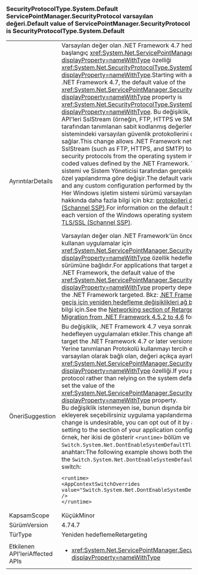### <a name="default-value-of-servicepointmanagersecurityprotocol-is-securityprotocoltypesystemdefault"></a><span data-ttu-id="e2efc-101">SecurityProtocolType.System.Default ServicePointManager.SecurityProtocol varsayılan değeri.</span><span class="sxs-lookup"><span data-stu-id="e2efc-101">Default value of ServicePointManager.SecurityProtocol is SecurityProtocolType.System.Default</span></span>

|   |   |
|---|---|
|<span data-ttu-id="e2efc-102">Ayrıntılar</span><span class="sxs-lookup"><span data-stu-id="e2efc-102">Details</span></span>|<span data-ttu-id="e2efc-103">Varsayılan değer olan .NET Framework 4.7 hedef uygulamalarla başlangıç <xref:System.Net.ServicePointManager.SecurityProtocol?displayProperty=nameWithType> özelliği <xref:System.Net.SecurityProtocolType.SystemDefault?displayProperty=nameWithType>.</span><span class="sxs-lookup"><span data-stu-id="e2efc-103">Starting with apps that target the .NET Framework 4.7, the default value of the <xref:System.Net.ServicePointManager.SecurityProtocol?displayProperty=nameWithType> property is <xref:System.Net.SecurityProtocolType.SystemDefault?displayProperty=nameWithType>.</span></span> <span data-ttu-id="e2efc-104">Bu değişiklik, .NET Framework ağ API'leri SslStream (örneğin, FTP, HTTPS ve SMTP) .NET Framework tarafından tanımlanan sabit kodlanmış değerler yerine bu işletim sistemindeki varsayılan güvenlik protokollerini devralmak için temel sağlar.</span><span class="sxs-lookup"><span data-stu-id="e2efc-104">This change allows .NET Framework networking APIs based on SslStream (such as FTP, HTTPS, and SMTP) to inherit the default security protocols from the operating system instead of using hard-coded values defined by the .NET Framework.</span></span> <span data-ttu-id="e2efc-105">Varsayılan işletim sistemi ve Sistem Yöneticisi tarafından gerçekleştirilen herhangi bir özel yapılandırma göre değişir.</span><span class="sxs-lookup"><span data-stu-id="e2efc-105">The default varies by operating system and any custom configuration performed by the system administrator.</span></span> <span data-ttu-id="e2efc-106">Her Windows işletim sistemi sürümü varsayılan SChannel protokol hakkında daha fazla bilgi için bkz: [protokolleri de TLS/SSL'deki (Schannel SSP)](https://msdn.microsoft.com/library/windows/desktop/mt808159.aspx).</span><span class="sxs-lookup"><span data-stu-id="e2efc-106">For information on the default SChannel protocol in each version of the Windows operating system, see [Protocols in TLS/SSL (Schannel SSP)](https://msdn.microsoft.com/library/windows/desktop/mt808159.aspx).</span></span></p><span data-ttu-id="e2efc-107">Varsayılan değer olan .NET Framework'ün önceki bir sürümünü kullanan uygulamalar için <xref:System.Net.ServicePointManager.SecurityProtocol?displayProperty=nameWithType> özellik hedeflenen .NET Framework sürümüne bağlıdır.</span><span class="sxs-lookup"><span data-stu-id="e2efc-107">For applications that target an earlier version of the .NET Framework, the default value of the <xref:System.Net.ServicePointManager.SecurityProtocol?displayProperty=nameWithType> property depends on the version of the .NET Framework targeted.</span></span> <span data-ttu-id="e2efc-108">Bkz: [.NET Framework 4.5.2 için 4.6 geçiş için yeniden hedefleme değişiklikleri ağ bölümünü](~/docs/framework/migration-guide/retargeting/4.5.2-4.6.md#networking) daha fazla bilgi için.</span><span class="sxs-lookup"><span data-stu-id="e2efc-108">See the [Networking section of Retargeting Changes for Migration from .NET Framework 4.5.2 to 4.6](~/docs/framework/migration-guide/retargeting/4.5.2-4.6.md#networking) for more information.</span></span>|
|<span data-ttu-id="e2efc-109">Öneri</span><span class="sxs-lookup"><span data-stu-id="e2efc-109">Suggestion</span></span>|<span data-ttu-id="e2efc-110">Bu değişiklik, .NET Framework 4.7 veya sonraki sürümlerini hedefleyen uygulamaları etkiler.</span><span class="sxs-lookup"><span data-stu-id="e2efc-110">This change affects applications that target the .NET Framework 4.7 or later versions.</span></span> </br><span data-ttu-id="e2efc-111">Yerine tanımlanan Protokolü kullanmayı tercih ederseniz, sistem varsayılan olarak bağlı olan, değeri açıkça ayarlayabilirsiniz <xref:System.Net.ServicePointManager.SecurityProtocol?displayProperty=nameWithType> özelliği.</span><span class="sxs-lookup"><span data-stu-id="e2efc-111">If you prefer to use a defined protocol rather than relying on the system default, you can explicitly set the value of the <xref:System.Net.ServicePointManager.SecurityProtocol?displayProperty=nameWithType> property.</span></span></br><span data-ttu-id="e2efc-112">Bu değişiklik istenmeyen ise, bunun dışında bir yapılandırma ayarı ekleyerek seçebilirsiniz [ <runtime> ](~/docs/framework/configure-apps/file-schema/runtime/runtime-element.md) uygulama yapılandırma dosyasının.</span><span class="sxs-lookup"><span data-stu-id="e2efc-112">If this change is undesirable, you can opt out of it by adding a configuration setting to the [<runtime>](~/docs/framework/configure-apps/file-schema/runtime/runtime-element.md) section of your application configuration file.</span></span> <span data-ttu-id="e2efc-113">Aşağıdaki örnek, her ikisi de gösterir <code>&lt;runtime&gt;</code> bölüm ve <code>Switch.System.Net.DontEnableSystemDefaultTlsVersions</code> çevirin anahtarı:</span><span class="sxs-lookup"><span data-stu-id="e2efc-113">The following example shows both the <code>&lt;runtime&gt;</code> section and the <code>Switch.System.Net.DontEnableSystemDefaultTlsVersions</code> opt-out switch:</span></span><pre><code class="lang-xml">&lt;runtime&gt;&#13;&#10;&lt;AppContextSwitchOverrides value=&quot;Switch.System.Net.DontEnableSystemDefaultTlsVersions=true&quot; /&gt;&#13;&#10;&lt;/runtime&gt;&#13;&#10;</code></pre>|
|<span data-ttu-id="e2efc-114">Kapsam</span><span class="sxs-lookup"><span data-stu-id="e2efc-114">Scope</span></span>|<span data-ttu-id="e2efc-115">Küçük</span><span class="sxs-lookup"><span data-stu-id="e2efc-115">Minor</span></span>|
|<span data-ttu-id="e2efc-116">Sürüm</span><span class="sxs-lookup"><span data-stu-id="e2efc-116">Version</span></span>|<span data-ttu-id="e2efc-117">4.7</span><span class="sxs-lookup"><span data-stu-id="e2efc-117">4.7</span></span>|
|<span data-ttu-id="e2efc-118">Tür</span><span class="sxs-lookup"><span data-stu-id="e2efc-118">Type</span></span>|<span data-ttu-id="e2efc-119">Yeniden hedefleme</span><span class="sxs-lookup"><span data-stu-id="e2efc-119">Retargeting</span></span>|
|<span data-ttu-id="e2efc-120">Etkilenen API'leri</span><span class="sxs-lookup"><span data-stu-id="e2efc-120">Affected APIs</span></span>|<ul><li><xref:System.Net.ServicePointManager.SecurityProtocol?displayProperty=nameWithType></li></ul>|

